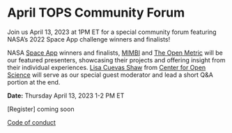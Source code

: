 # April TOPS Community Forum #

Join us April 13, 2023 at 1PM ET for a special community forum featuring  NASA’s 2022 Space App challenge winners and finalists! 

NASA [Space App](https://www.spaceappschallenge.org/) winners and finalists, [MIMBI](https://2022.spaceappschallenge.org/challenges/2022-challenges/steam/teams/mimbi/project)  and [The Open Metric](https://2022.spaceappschallenge.org/challenges/2022-challenges/measuring-open-science/teams/the-open-metric/project) will be our featured presenters, showcasing their projects and offering insight from their individual experiences.  [Lisa Cuevas Shaw](https://www.cos.io/about/news/cos-welcomes-lisa-cuevas-shaw-as-coo-and-managing-director) from  [Center for Open Science](https://www.cos.io/)  will serve as our special guest moderator and lead a short Q&A portion at the end. 

**Date:** Thursday April 13, 2023 1-2 PM ET


[Register] coming soon





[Code of conduct](../Community_Forums/code_of_conduct.md)
